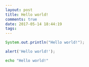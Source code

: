 ```yaml
---
layout: post
title: Hello world!
comments: true
date: 2017-05-14 18:44:19
tags:
---
```


```java
System.out.println("Hello world!");
```

```javascript
alert('Hello world!');
```

```bash
echo "Hello world!"
```
